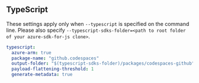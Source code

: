 ## TypeScript

These settings apply only when `--typescript` is specified on the command line.
Please also specify `--typescript-sdks-folder=<path to root folder of your azure-sdk-for-js clone>`.

```yaml $(typescript)
typescript:
  azure-arm: true
  package-name: "github.codespaces"
  output-folder: "$(typescript-sdks-folder)/packages/codespaces-github"
  payload-flattening-threshold: 1
  generate-metadata: true
```
